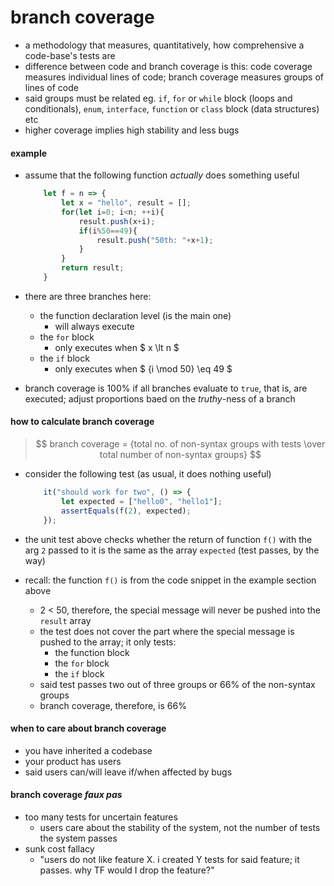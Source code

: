 # branch coverage

* a methodology that measures, quantitatively, how comprehensive a code-base's tests are
* difference between code and branch coverage is this: code coverage measures individual lines of code; branch coverage measures groups of lines of code
* said groups must be related eg. `if`, `for` or `while` block (loops and conditionals),
`enum`, `interface`, `function` or `class` block (data structures) etc
* higher coverage implies high stability and less bugs

#### example
* assume that the following function *actually* does something useful

    ```javascript
        let f = n => {
            let x = "hello", result = [];
            for(let i=0; i<n; ++i){
                result.push(x+i);
                if(i%50==49){
                    result.push("50th: "+x+1);
                }
            }
            return result;
        }
    ```

* there are three branches here:
    * the function declaration level (is the main one)
        * will always execute
    * the `for` block
        * only executes when $ x \lt n $
    * the `if` block
        * only executes when $ {i \mod 50} \eq 49 $
* branch coverage is 100% if all branches evaluate to `true`, that is, are executed; adjust proportions baed on the *truthy*-ness of a branch

#### how to calculate branch coverage

>   $$ branch coverage = {total no. of non-syntax groups with tests \over total number of non-syntax groups} $$

* consider the following test (as usual, it does nothing useful)

    ```javascript
        it("should work for two", () => {
            let expected = ["hello0", "hello1"];
            assertEquals(f(2), expected);
        });
    ```

 * the unit test above checks whether the return of function `f()` with the arg `2` passed to it is the same as the array `expected` (test passes, by the way)
 * recall: the function `f()` is from the code snippet in the example section above
    * 2 < 50, therefore, the special message will never be pushed into the `result` array
    * the test does not cover the part where the special message is pushed to the array; it only tests:
        * the function block
        * the `for` block
        * the `if` block
    * said test passes two out of three groups or 66% of the non-syntax groups
    * branch coverage, therefore, is 66%

#### when to care about branch coverage
* you have inherited a codebase
* your product has users
* said users can/will leave if/when affected by bugs

#### branch coverage *faux pas*
* too many tests for uncertain features
    * users care about the stability  of the system, not the number of tests the system passes
* sunk cost fallacy
    * "users do not like feature X. i created Y tests for said feature; it passes. why TF would I drop the feature?"